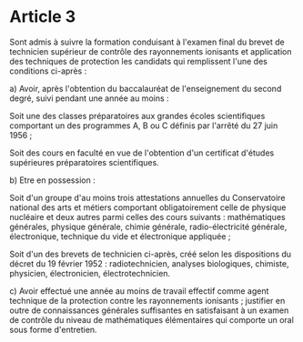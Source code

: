 # Article 3

Sont admis à suivre la formation conduisant à l'examen final du brevet de technicien supérieur de contrôle des rayonnements ionisants et application des techniques de protection les candidats qui remplissent l'une des conditions ci-après :

a) Avoir, après l'obtention du baccalauréat de l'enseignement du second degré, suivi pendant une année au moins :

Soit une des classes préparatoires aux grandes écoles scientifiques comportant un des programmes A, B ou C définis par l'arrêté du 27 juin 1956 ;

Soit des cours en faculté en vue de l'obtention d'un certificat d'études supérieures préparatoires scientifiques.

b) Etre en possession :

Soit d'un groupe d'au moins trois attestations annuelles du Conservatoire national des arts et métiers comportant obligatoirement celle de physique nucléaire et deux autres parmi celles des cours suivants : mathématiques générales, physique générale, chimie générale, radio-électricité générale, électronique, technique du vide et électronique appliquée ;

Soit d'un des brevets de technicien ci-après, créé selon les dispositions du décret du 19 février 1952 : radiotechnicien, analyses biologiques, chimiste, physicien, électronicien, électrotechnicien.

c) Avoir effectué une année au moins de travail effectif comme agent technique de la protection contre les rayonnements ionisants ; justifier en outre de connaissances générales suffisantes en satisfaisant à un examen de contrôle du niveau de mathématiques élémentaires qui comporte un oral sous forme d'entretien.
